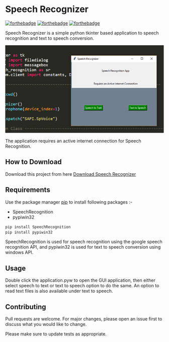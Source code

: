 # Speech Recognizer

[![forthebadge](https://forthebadge.com/images/badges/built-with-love.svg)](https://forthebadge.com)
[![forthebadge](https://forthebadge.com/images/badges/built-with-swag.svg)](https://forthebadge.com)
[![forthebadge](https://forthebadge.com/images/badges/made-with-python.svg)](https://forthebadge.com)

Speech Recognizer is a simple python tkinter based application to speech recognition and text to speech conversion.

![Alt text](app.png?raw=true "Speech Recognizer")

The application requires an active internet connection for Speech Recognition.

## How to Download

Download this project from here [Download Speech Recognizer](https://downgit.github.io/#/home?url=https://github.com/pyGuru123/Tkinter-Applications/tree/master/Speech%20Recognizer)

## Requirements

Use the package manager [pip](https://pip.pypa.io/en/stable/) to install following packages :-
* SpeechRecognition
* pypiwin32

```bash
pip install SpeechRecognition
pip install pypiwin32
```

SpeechRecognition is used for speech recognition using the google speech recognition API, and pypiwin32 is used for text to speech conversion using windows API.

## Usage

Double click the application.pyw to open the GUI application, then either select speech to text or text to speech option to do the same. An option to read text files is also available under text to speech.


## Contributing
Pull requests are welcome. For major changes, please open an issue first to discuss what you would like to change.

Please make sure to update tests as appropriate.
